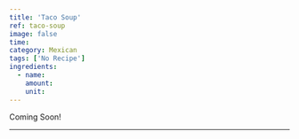 ```yaml
---
title: 'Taco Soup'
ref: taco-soup
image: false
time: 
category: Mexican
tags: ['No Recipe']
ingredients:
  - name: 
    amount: 
    unit: 
---
```


Coming Soon!

---

